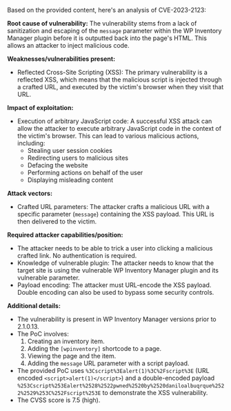 Based on the provided content, here's an analysis of CVE-2023-2123:

**Root cause of vulnerability:**
The vulnerability stems from a lack of sanitization and escaping of the `message` parameter within the WP Inventory Manager plugin before it is outputted back into the page's HTML. This allows an attacker to inject malicious code.

**Weaknesses/vulnerabilities present:**
- Reflected Cross-Site Scripting (XSS): The primary vulnerability is a reflected XSS, which means that the malicious script is injected through a crafted URL, and executed by the victim's browser when they visit that URL.

**Impact of exploitation:**
- Execution of arbitrary JavaScript code: A successful XSS attack can allow the attacker to execute arbitrary JavaScript code in the context of the victim's browser. This can lead to various malicious actions, including:
    - Stealing user session cookies
    - Redirecting users to malicious sites
    - Defacing the website
    - Performing actions on behalf of the user
    - Displaying misleading content

**Attack vectors:**
- Crafted URL parameters: The attacker crafts a malicious URL with a specific parameter (`message`) containing the XSS payload. This URL is then delivered to the victim.

**Required attacker capabilities/position:**
- The attacker needs to be able to trick a user into clicking a malicious crafted link. No authentication is required.
- Knowledge of vulnerable plugin: The attacker needs to know that the target site is using the vulnerable WP Inventory Manager plugin and its vulnerable parameter.
- Payload encoding: The attacker must URL-encode the XSS payload. Double encoding can also be used to bypass some security controls.

**Additional details:**
- The vulnerability is present in WP Inventory Manager versions prior to 2.1.0.13.
- The PoC involves:
    1. Creating an inventory item.
    2. Adding the `[wpinventory]` shortcode to a page.
    3. Viewing the page and the item.
    4. Adding the `message` URL parameter with a script payload.
- The provided PoC uses `%3Cscript%3Ealert(1)%3C%2Fscript%3E` (URL encoded `<script>alert(1)</script>`) and a double-encoded payload `%253Cscript%253Ealert%2528%2522pwned%2520by%2520daniloalbuqrque%2522%2529%253C%252Fscript%253E` to demonstrate the XSS vulnerability.
- The CVSS score is 7.5 (high).